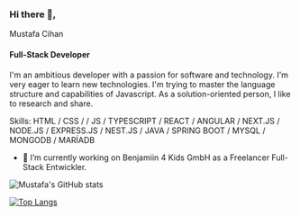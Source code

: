 ### Hi there 👋, 
Mustafa Cihan
#### Full-Stack Developer
I'm an ambitious developer with a passion for software and technology. I'm very eager to learn new technologies. I'm trying to master the language structure and capabilities of Javascript. As a solution-oriented person, I like to research and share. 

Skills: HTML / CSS / / JS / TYPESCRIPT / REACT / ANGULAR / NEXT.JS / NODE.JS / EXPRESS.JS / NEST.JS / JAVA / SPRING BOOT / MYSQL / MONGODB / MARİADB

- 🔭 I’m currently working on Benjamiin 4 Kids GmbH as a Freelancer Full-Stack Entwickler. 


![Mustafa's GitHub stats](https://github-readme-stats.vercel.app/api?username=mustafa0cihan&show_icons=true&theme=radical)


[![Top Langs](https://github-readme-stats.vercel.app/api/top-langs/?username=mustafa0cihan&layout=compact)](https://github.com/mustafa0cihan/github-readme-stats)

<!--
**mustafa0cihan/mustafa0cihan** is a ✨ _special_ ✨ repository because its `README.md` (this file) appears on your GitHub profile.

-->
